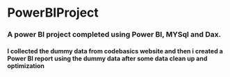 # PowerBIProject

### A power BI project completed using Power BI, MYSql and Dax.
#### I collected the dummy data from codebasics website and then i created a Power BI report using the dummy data after some data clean up and optimization
